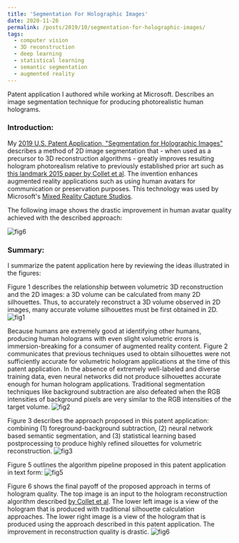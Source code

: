 ```yaml
---
title: 'Segmentation For Holographic Images'
date: 2020-11-26
permalink: /posts/2019/10/segmentation-for-holographic-images/
tags:
  - computer vision
  - 3D reconstruction
  - deep learning
  - statistical learning
  - semantic segmentation
  - augmented reality
---
```


Patent application I authored while working at Microsoft. Describes an image segmentation technique for producing photorealistic human holograms.

### Introduction:

My [2019 U.S. Patent Application, "Segmentation for Holographic Images"](https://pdfaiw.uspto.gov/.aiw?PageNum=0&docid=20200372659&IDKey=&HomeUrl=%2F)
describes a method of 2D image segmentation that - when used as a precursor to 3D reconstruction algorithms - greatly 
improves resulting hologram photorealism relative to previously established prior art such as [this landmark 2015 paper by Collet et al](https://dl.acm.org/doi/abs/10.1145/2766945). 
The invention enhances augmented reality applications such as using human avatars for communication or preservation purposes. 
This technology was used by Microsoft's [Mixed Reality Capture Studios](https://www.microsoft.com/en-us/mixed-reality/capture-studios).

The following image shows the drastic improvement in human avatar quality achieved with the described approach:

![fig6](/content/patent_fig_6.png)


### Summary:

I summarize the patent application here by reviewing the ideas illustrated in the figures:

Figure 1 describes the relationship between volumetric 3D reconstruction and the 2D images: a 3D volume 
can be calculated from many 2D silhouettes. Thus, to accurately reconstruct a 3D volume observed in 2D images, 
many accurate volume silhouettes must be first obtained in 2D.
![fig1](/content/patent_fig_1.png)

Because humans are extremely good at identifying other humans, producing human holograms with
even slight volumetric errors is immersion-breaking for a consumer of augmented reality content. Figure 2
communicates that previous techniques used to obtain silhouettes were not sufficiently accurate for volumetric
hologram applications at the time of this patent application. In the absence of extremely well-labeled and 
diverse training data, even neural networks did not produce silhouettes accurate enough for human hologram applications. 
Traditional segmentation techniques like background subtraction are also defeated when the RGB intensities of background
pixels are very similar to the RGB intensities of the target volume.
![fig2](/content/patent_fig_2.png)

Figure 3 describes the approach proposed in this patent application: combining (1) foreground-background subtraction,
(2) neural network based semantic segmentation, and (3) statistical learning based postprocessing to produce 
highly refined silouettes for volumetric reconstruction.
![fig3](/content/patent_fig_3.png)

Figure 5 outlines the algorithm pipeline proposed in this patent application in text form:
![fig5](/content/patent_fig_5.png)

Figure 6 shows the final payoff of the proposed approach in terms of hologram quality. The top image is an input to the hologram
reconstruction algorithm described [by Collet et al](https://dl.acm.org/doi/abs/10.1145/2766945). The lower left image 
is a view of the hologram that is produced with traditional silhouette calculation approaches. The lower right image
is a view of the hologram that is produced using the approach described in this patent application. The improvement in reconstruction
quality is drastic.
![fig6](/content/patent_fig_6.png)



